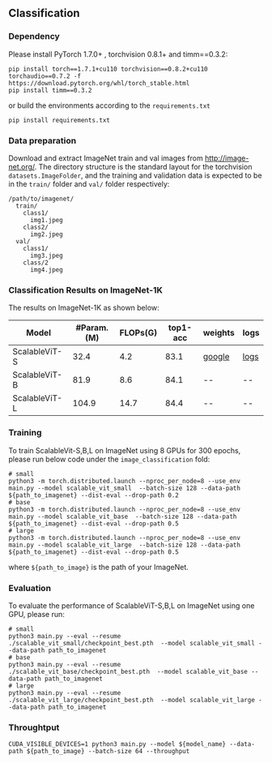 ## Classification
### Dependency
Please install PyTorch 1.7.0+ , torchvision 0.8.1+ and timm==0.3.2:

```shell
pip install torch==1.7.1+cu110 torchvision==0.8.2+cu110 torchaudio==0.7.2 -f https://download.pytorch.org/whl/torch_stable.html
pip install timm==0.3.2
```
or build the environments according to the `requirements.txt`
```
pip install requirements.txt
```

### Data preparation
Download and extract ImageNet train and val images from http://image-net.org/. The directory structure is the standard layout for the torchvision `datasets.ImageFolder`, and the training and validation data is expected to be in the `train/` folder and `val/` folder respectively:
```
/path/to/imagenet/
  train/
    class1/
      img1.jpeg
    class2/
      img2.jpeg
  val/
    class1/
      img3.jpeg
    class/2
      img4.jpeg
```

### Classification Results on ImageNet-1K
The results on ImageNet-1K as shown below:

| Model         | #Param.(M) | FLOPs(G) | top1-acc |  weights |  logs|
| ------------- | ---------- | -------- | -------- | -------- | -----|
| ScalableViT-S | 32.4       | 4.2      | 83.1     |  [google](https://drive.google.com/file/d/1gCWsATBJmW3xwJaoCcxGO1Wbg51cPtzk/view?usp=sharing)  |  [logs](https://drive.google.com/file/d/1QcvWak1fKplbxF7FuwugUaBaCLOxMNVb/view?usp=sharing) |
| ScalableViT-B | 81.9       | 8.6      | 84.1     |  --  |   --   |
| ScalableViT-L | 104.9      | 14.7     | 84.4     |  --  |   --   |

### Training
To train ScalableVit-S,B,L on ImageNet using 8 GPUs for 300 epochs, please run below code under the `image_classification` fold:
```shell
# small
python3 -m torch.distributed.launch --nproc_per_node=8 --use_env main.py --model scalable_vit_small  --batch-size 128 --data-path ${path_to_imagenet} --dist-eval --drop-path 0.2
# base
python3 -m torch.distributed.launch --nproc_per_node=8 --use_env main.py --model scalable_vit_base  --batch-size 128 --data-path ${path_to_imagenet} --dist-eval --drop-path 0.5
# large
python3 -m torch.distributed.launch --nproc_per_node=8 --use_env main.py --model scalable_vit_large  --batch-size 128 --data-path ${path_to_imagenet} --dist-eval --drop-path 0.5
```
where `${path_to_image}` is the path of your ImageNet.
### Evaluation
To evaluate the performance of ScalableViT-S,B,L on ImageNet using one GPU, please run:
```shell
# small
python3 main.py --eval --resume ./scalable_vit_small/checkpoint_best.pth  --model scalable_vit_small --data-path path_to_imagenet
# base
python3 main.py --eval --resume ./scalable_vit_base/checkpoint_best.pth  --model scalable_vit_base --data-path path_to_imagenet
# large
python3 main.py --eval --resume ./scalable_vit_large/checkpoint_best.pth  --model scalable_vit_large --data-path path_to_imagenet
```
### Throughtput
```shell
CUDA_VISIBLE_DEVICES=1 python3 main.py --model ${model_name} --data-path ${path_to_image} --batch-size 64 --throughput
```
 <br/>